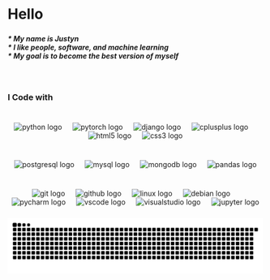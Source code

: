 <h1 align="left">Hello</h1>

###

<h5 align="left">* My name is Justyn<br>* I like people, software, and machine learning<br>* My goal is to become the best version of myself</h5>

<br clear="both">

<h3 align="left">I Code with</h3>

###

<br clear="both">

<div align="center">
  <img src="https://skillicons.dev/icons?i=py" height="44" alt="python logo"  />
  <img width="13" />
  <img src="https://skillicons.dev/icons?i=pytorch" height="44" alt="pytorch logo"  />
  <img width="13" />
  <img src="https://skillicons.dev/icons?i=django" height="44" alt="django logo"  />
  <img width="13" />
  <img src="https://skillicons.dev/icons?i=cpp" height="44" alt="cplusplus logo"  />
  <img width="13" />
  <img src="https://skillicons.dev/icons?i=html" height="44" alt="html5 logo"  />
  <img width="13" />
  <img src="https://skillicons.dev/icons?i=css" height="44" alt="css3 logo"  />
</div>

###

<br clear="both">

<div align="center">
  <img src="https://skillicons.dev/icons?i=postgres" height="44" alt="postgresql logo"  />
  <img width="13" />
  <img src="https://skillicons.dev/icons?i=mysql" height="44" alt="mysql logo"  />
  <img width="13" />
  <img src="https://skillicons.dev/icons?i=mongodb" height="44" alt="mongodb logo"  />
  <img width="13" />
  <img src="https://cdn.jsdelivr.net/gh/devicons/devicon/icons/pandas/pandas-original.svg" height="44" alt="pandas logo"  />
</div>

###

<br clear="both">

<div align="center">
  <img src="https://skillicons.dev/icons?i=git" height="44" alt="git logo"  />
  <img width="13" />
  <img src="https://skillicons.dev/icons?i=github" height="44" alt="github logo"  />
  <img width="13" />
  <img src="https://skillicons.dev/icons?i=linux" height="44" alt="linux logo"  />
  <img width="13" />
  <img src="https://cdn.jsdelivr.net/gh/devicons/devicon/icons/debian/debian-original.svg" height="44" alt="debian logo"  />
  <img width="13" />
  <img src="https://cdn.jsdelivr.net/gh/devicons/devicon/icons/pycharm/pycharm-original.svg" height="44" alt="pycharm logo"  />
  <img width="13" />
  <img src="https://skillicons.dev/icons?i=vscode" height="44" alt="vscode logo"  />
  <img width="13" />
  <img src="https://skillicons.dev/icons?i=visualstudio" height="44" alt="visualstudio logo"  />
  <img width="13" />
  <img src="https://cdn.simpleicons.org/jupyter/F37626" height="44" alt="jupyter logo"  />
</div>

###

<img src="https://raw.githubusercontent.com/Justyn001/Justyn001/output/snake.svg" alt="Snake animation" />

###
